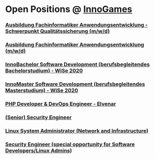 # Open Positions @ [InnoGames](https://www.innogames.com/career/detail/job?s=github_jobs_repo)

### [Ausbildung Fachinformatiker Anwendungsentwicklung - Schwerpunkt Qualitätssicherung \(m/w/d\)](ausbildung-fachinformatiker-anwendungsentwicklung-schwerpunkt-qualitätssicherung-m-w-d.md)
### [Ausbildung Fachinformatiker Anwendungsentwicklung \(m/w/d\)](ausbildung-fachinformatiker-anwendungsentwicklung-m-w-d.md)
### [InnoBachelor Software Development \(berufsbegleitendes Bachelorstudium\) - WiSe 2020](innobachelor-software-development-berufsbegleitendes-bachelorstudium-wise-2020.md)
### [InnoMaster Software Development \(berufsbegleitendes Masterstudium\) - WiSe 2020](innomaster-software-development-berufsbegleitendes-masterstudium-wise-2020.md)
### [PHP Developer & DevOps Engineer - Elvenar](php-developer-&-devops-engineer-elvenar.md)
### [\(Senior\) Security Engineer](senior-security-engineer.md)
### [Linux System Administrator \(Network and Infrastructure\)](linux-system-administrator-network-and-infrastructure.md)
### [Security Engineer \(special opportunity for Software Developers/Linux Admins\)](security-engineer-special-opportunity-for-software-developers-linux-admins.md)

